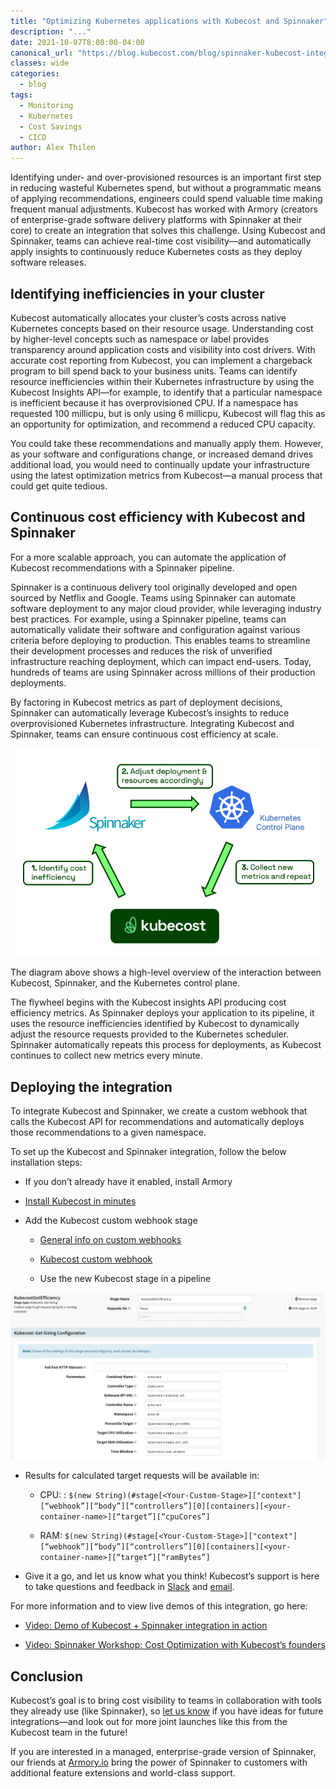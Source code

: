 ```yaml
---
title: "Optimizing Kubernetes applications with Kubecost and Spinnaker"
description: "..."
date: 2021-10-07T8:00:00-04:00
canonical_url: "https://blog.kubecost.com/blog/spinnaker-kubecost-integration"
classes: wide
categories:
  - blog
tags:
  - Monitoring
  - Kubernetes
  - Cost Savings
  - CICD
author: Alex Thilen
---
```


Identifying under- and over-provisioned resources is an important first step in reducing wasteful Kubernetes spend, but without a programmatic means of applying recommendations, engineers could spend valuable time making frequent manual adjustments. Kubecost has worked with Armory (creators of enterprise-grade software delivery platforms with Spinnaker at their core) to create an integration that solves this challenge. Using Kubecost and Spinnaker, teams can achieve real-time cost visibility—and automatically apply insights to continuously reduce Kubernetes costs as they deploy software releases.


## Identifying inefficiencies in your cluster

Kubecost automatically allocates your cluster’s costs across native Kubernetes concepts based on their resource usage. Understanding cost by higher-level concepts such as namespace or label provides transparency around application costs and visibility into cost drivers. With accurate cost reporting from Kubecost, you can implement a chargeback program to bill spend back to your business units. Teams can identify resource inefficiencies within their Kubernetes infrastructure by using the Kubecost Insights API—for example, to identify that a particular namespace is inefficient because it has overprovisioned CPU. If a namespace has requested 100 millicpu, but is only using 6 millicpu, Kubecost will flag this as an opportunity for optimization, and recommend a reduced CPU capacity. 

You could take these recommendations and manually apply them. However, as your software and configurations change, or increased demand drives additional load, you would need to continually update your infrastructure using the latest optimization metrics from Kubecost—a manual process that could get quite tedious. 

## Continuous cost efficiency with Kubecost and Spinnaker

For a more scalable approach, you can automate the application of Kubecost recommendations with a Spinnaker pipeline. 

Spinnaker is a continuous delivery tool originally developed and open sourced by Netflix and Google. Teams using Spinnaker can automate software deployment to any major cloud provider, while leveraging industry best practices. For example, using a Spinnaker pipeline, teams can automatically validate their software and configuration against various criteria before deploying to production. This enables teams to streamline their development processes and reduces the risk of unverified infrastructure reaching deployment, which can impact end-users. Today, hundreds of teams are using Spinnaker across millions of their production deployments.

By factoring in Kubecost metrics as part of deployment decisions, Spinnaker can automatically leverage Kubecost’s insights to reduce overprovisioned Kubernetes infrastructure. Integrating Kubecost and Spinnaker, teams can ensure continuous cost efficiency at scale. 

![Visual representation of continuous cost optimization with Kubecost and Spinnaker](/assets/images/spinnaker-kubecost-integration/flowchart.png)

The diagram above shows a high-level overview of the interaction between Kubecost, Spinnaker, and the Kubernetes control plane.

The flywheel begins with the Kubecost insights API producing cost efficiency metrics. As Spinnaker deploys your application to its pipeline, it uses the resource inefficiencies identified by Kubecost to dynamically adjust the resource requests provided to the Kubernetes scheduler. Spinnaker automatically repeats this process for deployments, as Kubecost continues to collect new metrics every minute.

## Deploying the integration

To integrate Kubecost and Spinnaker, we create a custom webhook that calls the Kubecost API for recommendations and automatically deploys those recommendations to a given namespace.

To set up the Kubecost and Spinnaker integration, follow the below installation steps:

* If you don’t already have it enabled, install Armory

* [Install Kubecost in minutes](https://www.kubecost.com/install#show-instructions)

* Add the Kubecost custom webhook stage

    * [General info on custom webhooks](https://spinnaker.io/guides/operator/custom-webhook-stages/#creating-a-custom-webhook-stage)

    * [Kubecost custom webhook](https://github.com/kubecost/docs/blob/master/spinnaker-custom-webhook.md)

    * Use the new Kubecost stage in a pipeline

![Screenshot of Spinnaker UI with the Kubecost extension](/assets/images/spinnaker-kubecost-integration/spinnaker-ui.png)

* Results for calculated target requests will be available in:

    * CPU: : `$(new String)(#stage[<Your-Custom-Stage>]["context"][“webhook”][“body”][“controllers”][0][containers][<your-container-name>][“target”][“cpuCores”]`

    * RAM: `$(new String)(#stage[<Your-Custom-Stage>]["context"][“webhook”][“body”][“controllers”][0][containers][<your-container-name>][“target”][“ramBytes”]`

* Give it a go, and let us know what you think! Kubecost’s support is here to take questions and feedback in [Slack](https://join.slack.com/t/kubecost/shared_invite/zt-6gkdgzdf-rMI1qAky4t6GkDMiIjpEzw) and [email](mailto:support@kubecost.com).

For more information and to view live demos of this integration, go here:

* [Video: Demo of Kubecost + Spinnaker integration in action](https://www.youtube.com/watch?v=kU02PWyx9Go) 

* [Video: Spinnaker Workshop: Cost Optimization with Kubecost’s founders](https://www.youtube.com/watch?v=OZ_V42nWans) 

## Conclusion

Kubecost’s goal is to bring cost visibility to teams in collaboration with tools they already use (like Spinnaker), so [let us know](mailto:team@kubecost.com) if you have ideas for future integrations—and look out for more joint launches like this from the Kubecost team in the future!
 

If you are interested in a managed, enterprise-grade version of Spinnaker, our friends at [Armory.io](https://www.armory.io/) bring the power of Spinnaker to customers with additional feature extensions and world-class support.

 
